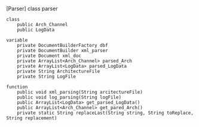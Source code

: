 [Parser]
class parser

	class
		public Arch_Channel
		public LogData
		
	variable
		private DocumentBuilderFactory dbf
		private DocumentBuilder xml_parser
		private Document xml_doc
		private ArrayList<Arch_Channel> parsed_Arch
		private ArrayList<LogData> parsed_LogData
		private String ArchitectureFile
		private String LogFile
		
	function
		public void xml_parsing(String arcitectureFile)
		public void log_parsing(String logFile)
		public ArrayList<LogData> get_parsed_LogData()
		public ArrayList<Arch_Channel> get_pared_Arch()
		private static String replaceLast(String string, String toReplace, String replacement)
		 	 
		
